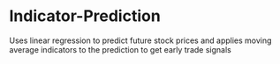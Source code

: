 # Indicator-Prediction
Uses linear regression to predict future stock prices and applies moving average indicators to the prediction to get early trade signals
